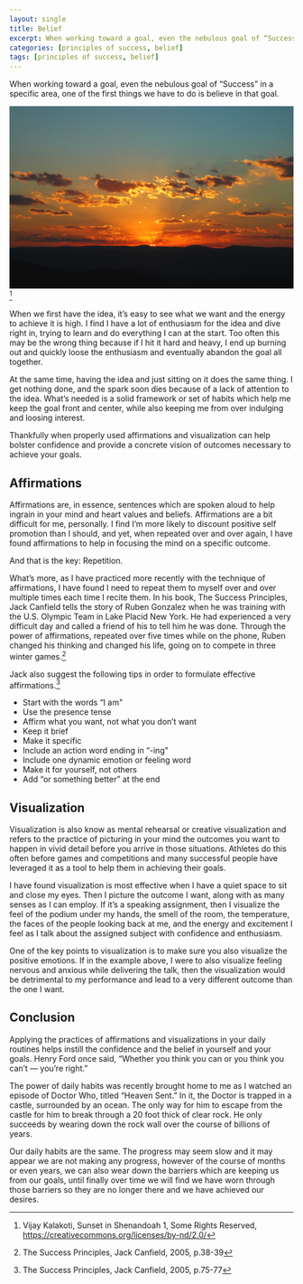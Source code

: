 ```yaml
---
layout: single
title: Belief
excerpt: When working toward a goal, even the nebulous goal of “Success” in a specific area, one of the first things we have to do is believe in that goal.
categories: [principles of success, belief]
tags: [principles of success, belief]
---
```


When working toward a goal, even the nebulous goal of “Success” in a specific area, one of the first things we have to do is believe in that goal.

![sunset][photo] [^photo_attribution]

When we first have the idea, it’s easy to see what we want and the energy to achieve it is high. I find I have a lot of enthusiasm for the idea and dive right in, trying to learn and do everything I can at the start. Too often this may be the wrong thing because if I hit it hard and heavy, I end up burning out and quickly loose the enthusiasm and eventually abandon the goal all together.

At the same time, having the idea and just sitting on it does the same thing. I get nothing done, and the spark soon dies because of a lack of attention to the idea. What’s needed is a solid framework or set of habits which help me keep the goal front and center, while also keeping me from over indulging and loosing interest.

Thankfully when properly used affirmations and visualization can help bolster confidence and provide a concrete vision of outcomes necessary to achieve your goals.

## Affirmations

Affirmations are, in essence, sentences which are spoken aloud to help ingrain in your mind and heart values and beliefs. Affirmations are a bit difficult for me, personally. I find I’m more likely to discount positive self promotion than I should, and yet, when repeated over and over again, I have found affirmations to help in focusing the mind on a specific outcome.

And that is the key: Repetition.

What’s more, as I have practiced more recently with the technique of affirmations, I have found I need to repeat them to myself over and over multiple times each time I recite them. In his book, The Success Principles, Jack Canfield tells the story of Ruben Gonzalez when he was training with the U.S. Olympic Team in Lake Placid New York. He had experienced a very difficult day and called a friend of his to tell him he was done. Through the power of affirmations, repeated over five times while on the phone, Ruben changed his thinking and changed his life, going on to compete in three winter games.[^olympics]

Jack also suggest the following tips in order to formulate effective affirmations.[^affirmations]

- Start with the words “I am"
- Use the presence tense
- Affirm what you want, not what you don’t want
- Keep it brief
- Make it specific
- Include an action word ending in “-ing"
- Include one dynamic emotion or feeling word
- Make it for yourself, not others
- Add “or something better” at the end

## Visualization

Visualization is also know as mental rehearsal or creative visualization and refers to the practice of picturing in your mind the outcomes you want to happen in vivid detail before you arrive in those situations. Athletes do this often before games and competitions and many successful people have leveraged it as a tool to help them in achieving their goals.

I have found visualization is most effective when I have a quiet space to sit and close my eyes. Then I picture the outcome I want, along with as many senses as I can employ. If it’s a speaking assignment, then I visualize the feel of the podium under my hands, the smell of the room, the temperature, the faces of the people looking back at me, and the energy and excitement I feel as I talk about the assigned subject with confidence and enthusiasm.

One of the key points to visualization is to make sure you also visualize the positive emotions. If in the example above, I were to also visualize feeling nervous and anxious while delivering the talk, then the visualization would be detrimental to my performance and lead to a very different outcome than the one I want.

## Conclusion

Applying the practices of affirmations and visualizations in your daily routines helps instill the confidence and the belief in yourself and your goals. Henry Ford once said, “Whether you think you can or you think you can’t — you’re right.”

The power of daily habits was recently brought home to me as I watched an episode of Doctor Who, titled “Heaven Sent.” In it, the Doctor is trapped in a castle, surrounded by an ocean. The only way for him to escape from the castle for him to break through a 20 foot thick of clear rock. He only succeeds by wearing down the rock wall over the course of billions of years.

Our daily habits are the same. The progress may seem slow and it may appear we are not making any progress, however of the course of months or even years, we can also wear down the barriers which are keeping us from our goals, until finally over time we will find we have worn through those barriers so they are no longer there and we have achieved our desires.

[photo]: /images/post_images/sunset.jpg
[^photo_attribution]: Vijay Kalakoti, Sunset in Shenandoah 1, Some Rights Reserved, https://creativecommons.org/licenses/by-nd/2.0/
[^olympics]: The Success Principles, Jack Canfield, 2005, p.38-39
[^affirmations]: The Success Principles, Jack Canfield, 2005, p.75-77
